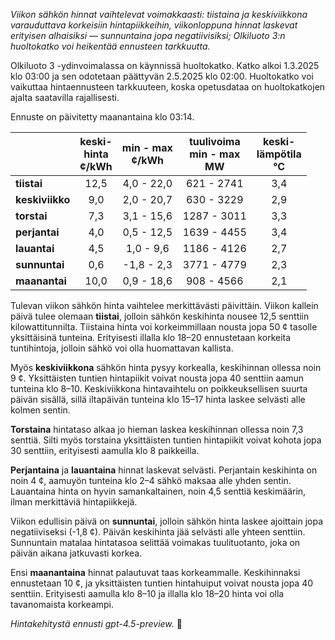 *Viikon sähkön hinnat vaihtelevat voimakkaasti: tiistaina ja keskiviikkona varauduttava korkeisiin hintapiikkeihin, viikonloppuna hinnat laskevat erityisen alhaisiksi — sunnuntaina jopa negatiivisiksi; Olkiluoto 3:n huoltokatko voi heikentää ennusteen tarkkuutta.*

Olkiluoto 3 -ydinvoimalassa on käynnissä huoltokatko. Katko alkoi 1.3.2025 klo 03:00 ja sen odotetaan päättyvän 2.5.2025 klo 02:00. Huoltokatko voi vaikuttaa hintaennusteen tarkkuuteen, koska opetusdataa on huoltokatkojen ajalta saatavilla rajallisesti.

Ennuste on päivitetty maanantaina klo 03:14.

|              | keski-<br>hinta<br>¢/kWh | min - max<br>¢/kWh | tuulivoima<br>min - max<br>MW | keski-<br>lämpötila<br>°C |
|:-------------|:-----------------------:|:-------------------:|:----------------------------:|:-------------------------:|
| **tiistai**  |          12,5           |     4,0 - 22,0      |         621 - 2741           |            3,4            |
| **keskiviikko** |          9,0            |     2,0 - 20,7      |         630 - 3229           |            2,9            |
| **torstai**  |          7,3            |     3,1 - 15,6      |        1287 - 3011           |            3,3            |
| **perjantai**|          4,0            |     0,5 - 12,5      |        1639 - 4455           |            3,4            |
| **lauantai** |          4,5            |     1,0 - 9,6       |        1186 - 4126           |            2,7            |
| **sunnuntai**|          0,6            |    -1,8 - 2,3       |        3771 - 4779           |            2,3            |
| **maanantai**|          10,0           |     0,9 - 18,6      |         908 - 4566           |            2,1            |

Tulevan viikon sähkön hinta vaihtelee merkittävästi päivittäin. Viikon kallein päivä tulee olemaan **tiistai**, jolloin sähkön keskihinta nousee 12,5 senttiin kilowattitunnilta. Tiistaina hinta voi korkeimmillaan nousta jopa 50 ¢ tasolle yksittäisinä tunteina. Erityisesti illalla klo 18–20 ennustetaan korkeita tuntihintoja, jolloin sähkö voi olla huomattavan kallista.

Myös **keskiviikkona** sähkön hinta pysyy korkealla, keskihinnan ollessa noin 9 ¢. Yksittäisten tuntien hintapiikit voivat nousta jopa 40 senttiin aamun tunteina klo 8–10. Keskiviikkona hintavaihtelu on poikkeuksellisen suurta päivän sisällä, sillä iltapäivän tunteina klo 15–17 hinta laskee selvästi alle kolmen sentin.

**Torstaina** hintataso alkaa jo hieman laskea keskihinnan ollessa noin 7,3 senttiä. Silti myös torstaina yksittäisten tuntien hintapiikit voivat kohota jopa 30 senttiin, erityisesti aamulla klo 8 paikkeilla.

**Perjantaina** ja **lauantaina** hinnat laskevat selvästi. Perjantain keskihinta on noin 4 ¢, aamuyön tunteina klo 2–4 sähkö maksaa alle yhden sentin. Lauantaina hinta on hyvin samankaltainen, noin 4,5 senttiä keskimäärin, ilman merkittäviä hintapiikkejä.

Viikon edullisin päivä on **sunnuntai**, jolloin sähkön hinta laskee ajoittain jopa negatiiviseksi (-1,8 ¢). Päivän keskihinta jää selvästi alle yhteen senttiin. Sunnuntain matalaa hintatasoa selittää voimakas tuulituotanto, joka on päivän aikana jatkuvasti korkea.

Ensi **maanantaina** hinnat palautuvat taas korkeammalle. Keskihinnaksi ennustetaan 10 ¢, ja yksittäisten tuntien hintahuiput voivat nousta jopa 40 senttiin. Erityisesti aamulla klo 8–10 ja illalla klo 18–20 hinta voi olla tavanomaista korkeampi.

*Hintakehitystä ennusti gpt-4.5-preview.* 🔌
